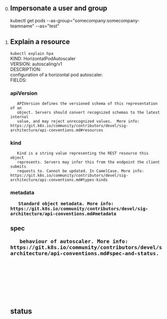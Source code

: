 
0. ## Impersonate a user and group  
     kubectl get pods --as-group="somecompany:somecompany-teamname" --as="test"  

1. ## Explain a resource  
     ` kubectl explain hpa  `  
     KIND:     HorizontalPodAutoscaler  
     VERSION:  autoscaling/v1  
     DESCRIPTION:  
          configuration of a horizontal pod autoscaler.  
     FIELDS:  
     ### apiVersion   <string>  
          APIVersion defines the versioned schema of this representation of an  
          object. Servers should convert recognized schemas to the latest internal  
          value, and may reject unrecognized values.  More info: https://git.k8s.io/community/contributors/devel/sig-architecture/api-conventions.md#resources  
     ### kind <string>  
          Kind is a string value representing the REST resource this object  
          represents. Servers may infer this from the endpoint the client submits  
          requests to. Cannot be updated. In CamelCase. More info: https://git.k8s.io/community/contributors/devel/sig-architecture/api-conventions.md#types-kinds  
     ### metadata     <Object>  
          Standard object metadata. More info: https://git.k8s.io/community/contributors/devel/sig-architecture/api-conventions.md#metadata  
     ### spec <Object>  
          behaviour of autoscaler. More info: https://git.k8s.io/community/contributors/devel/sig-architecture/api-conventions.md#spec-and-status.  
     ### status       <Object>  
          current information about the autoscaler.  
     
     `kubectl explain svc`  
     
2. ## Get nodes region and zone  
     ` kubectl get nodes --label-columns failure-domain.beta.kubernetes.io/region,failure-domain.beta.kubernetes.io/zone  `  
     NAME                                        STATUS   ROLES    AGE     VERSION               REGION      ZONE  
     ip-11-0-109-70.eu-west-1.compute.internal   Ready    <none>   5d21h   v1.16.15-eks-ad4801   eu-west-1   eu-west-1b  
     ip-11-0-148-55.eu-west-1.compute.internal   Ready    <none>   5d21h   v1.16.15-eks-ad4801   eu-west-1   eu-west-1a  
     ip-11-0-186-88.eu-west-1.compute.internal   Ready    <none>   5d21h   v1.16.15-eks-ad4801   eu-west-1   eu-west-1c  
3. ## Get All Labels  
     ` kubectl get nodes --show-labels `  
     NAME                                        STATUS   ROLES    AGE     VERSION               LABELS  
     ip-11-0-109-70.eu-west-1.compute.internal   Ready    <none>   5d21h   v1.16.15-eks-ad4801   alpha.eksctl.io/cluster-name=dev-cluster-1,alpha.eksctl.io/instance-id=i-04c61a8ef573ef91b,alpha.eksctl.io/nodegroup-name=dev-cluster-1001-stateless,beta.kubernetes.io/arch=amd64,beta.kubernetes.io/instance-type=m5.large,beta.kubernetes.io/os=linux,failure-domain.beta.kubernetes.io/region=eu-west-1,failure-domain.beta.kubernetes.io/zone=eu-west-1b,kubernetes.io/arch=amd64,kubernetes.io/hostname=ip-11-0-109-70.eu-west-1.compute.internal,kubernetes.io/os=linux,node-lifecycle=on-demand  
4. Get all nodes labelled Node-Class (and label it)  
     ❯ kubectl get nodes  
     NAME                                        STATUS   ROLES    AGE     VERSION  
     ip-11-0-109-70.eu-west-1.compute.internal   Ready    <none>   5d21h   v1.16.15-eks-ad4801  
     ip-11-0-148-55.eu-west-1.compute.internal   Ready    <none>   5d21h   v1.16.15-eks-ad4801  
     ip-11-0-186-88.eu-west-1.compute.internal   Ready    <none>   5d21h   v1.16.15-eks-ad4801  
     ❯ kubectl label node ip-11-0-148-55.eu-west-1.compute.internal node-class=test  
     node/ip-11-0-148-55.eu-west-1.compute.internal labeled  
     ❯ kubectl get nodes --label-columns node-class  
     NAME                                        STATUS   ROLES    AGE     VERSION               NODE-CLASS  
     ip-11-0-109-70.eu-west-1.compute.internal   Ready    <none>   5d21h   v1.16.15-eks-ad4801  
     ip-11-0-148-55.eu-west-1.compute.internal   Ready    <none>   5d21h   v1.16.15-eks-ad4801   test  
     ip-11-0-186-88.eu-west-1.compute.internal   Ready    <none>   5d21h   v1.16.15-eks-ad4801  
5. Get Arch, OS, Instance type and node type if kops (also works with EKS)  
     ❯ kubectl get nodes -o wide -L beta.kubernetes.io/arch -L beta.kubernetes.io/os -L beta.kubernetes.io/instance-type -L  kops.k8s.io/instancegroup  
     ❯ kubectl get nodes -L beta.kubernetes.io/arch -L beta.kubernetes.io/os -L beta.kubernetes.io/instance-type -L  kops.k8s.io/instancegroup  
     NAME                                        STATUS   ROLES    AGE     VERSION               INTERNAL-IP   EXTERNAL-IP   OS-IMAGE         KERNEL-VERSION                  CONTAINER-RUNTIME   ARCH    OS      INSTANCE-TYPE   INSTANCEGROUP  
     ip-11-0-109-70.eu-west-1.compute.internal   Ready    <none>   5d21h   v1.16.15-eks-ad4801   11.0.109.70   <none>        Amazon Linux 2   4.14.209-160.335.amzn2.x86_64   docker://19.3.6     amd64   linux   m5.large  
     ip-11-0-148-55.eu-west-1.compute.internal   Ready    <none>   5d21h   v1.16.15-eks-ad4801   11.0.148.55   <none>        Amazon Linux 2   4.14.209-160.335.amzn2.x86_64   docker://19.3.6     amd64   linux   m5.large  
     ip-11-0-186-88.eu-west-1.compute.internal   Ready    <none>   5d21h   v1.16.15-eks-ad4801   11.0.186.88   <none>        Amazon Linux 2   4.14.209-160.335.amzn2.x86_64   docker://19.3.6     amd64   linux   m5.large  
6. Get node version and name only  
     ❯ kubectl get nodes -o custom-columns=NAME:.metadata.name,VER:.status.nodeInfo.kubeletVersion  
     NAME                                        VER  
     ip-11-0-109-70.eu-west-1.compute.internal   v1.16.15-eks-ad4801  
     ip-11-0-148-55.eu-west-1.compute.internal   v1.16.15-eks-ad4801  
     ip-11-0-186-88.eu-west-1.compute.internal   v1.16.15-eks-ad4801  
7. Get scheduleable nodes  
     ❯ kubectl get nodes --output 'jsonpath={range $.items[*]}{.metadata.name} {.spec.taints[*].effect}{"\n"}{end}' | awk '!/NoSchedule/{print $1}'  
     ip-11-0-109-70.eu-west-1.compute.internal  
     ip-11-0-148-55.eu-west-1.compute.internal  
     ip-11-0-186-88.eu-west-1.compute.internal
8. Get all deployments nameonly
     ❯ kubectl get deployment -o=jsonpath='{.items[*].metadata.name}'
     cluster-autoscaler-aws-cluster-autoscaler nginx-ingress-controller nginx-ingress-default-backend sealed-secrets
9. Get one deployment only (first one)
     ❯ kubectl get deployment -o=jsonpath='{.items[0].metadata.name}'
     cluster-autoscaler-aws-cluster-autoscaler
10. Get all pods statuses only
     ❯ kubectl get pods -o=jsonpath='{.items[*].status.phase}' --all-namespaces
     Running Running Running Running Running Running Running Running Running Running Running Running Running Running Running Running Running Running Pending Running Running Running Running Running Running Running Running Running Running Running Running Running Running Running Running Running Running Running Running Running Running Running Running Running Running Running Running
11. Get pods qos
     ❯ kubectl get pods --all-namespaces -o custom-columns=NAME:.metadata.name,NAMESPACE:.metadata.namespace,QOS-CLASS:.status.qosClass
     NAME                                                         NAMESPACE           QOS-CLASS
     cluster-autoscaler-aws-cluster-autoscaler-76b79d696f-gfj2z   admin               BestEffort
     nginx-ingress-controller-b594dbb8b-cl4gn                     admin               BestEffort
     nginx-ingress-default-backend-674d599c48-7nfmj               admin               BestEffort
     sealed-secrets-95c76d5d5-t786z                               admin               BestEffort
     cloudwatch-agent-4jl4h                                       amazon-cloudwatch   Guaranteed
     cloudwatch-agent-92rbq                                       amazon-cloudwatch   Guaranteed
     cloudwatch-agent-m8bv6                                       amazon-cloudwatch   Guaranteed
     fluentd-cloudwatch-5zs72                                     amazon-cloudwatch   Burstable
     fluentd-cloudwatch-9zsdh                                     amazon-cloudwatch   Burstable
     fluentd-cloudwatch-pq99b                                     amazon-cloudwatch   Burstable
     argocd-application-controller-d99d77688-xbqv5                argocd              BestEffort
     argocd-dex-server-6c865df778-k6rgt                           argocd              BestEffort
     argocd-redis-8c568b5db-2rqzg                                 argocd              BestEffort
     argocd-repo-server-675bddcbb8-vr46x                          argocd              BestEffort
     argocd-server-55685944cb-jmbwz                               argocd              BestEffort
     ghost-6dc5f59ccb-kt9cc                                       demo                Burstable
     ghost-mariadb-0                                              demo                BestEffort
     guestbook-ui-6796b99796-4v698                                demo                BestEffort
     mongodb-c7754bcf9-hf6qw                                      demo                BestEffort
     redis-master-0                                               demo                BestEffort
     weave-scope-agent-weave-scope-25z84                          demo                BestEffort
     weave-scope-agent-weave-scope-cwdmt                          demo                BestEffort
     weave-scope-agent-weave-scope-vb7wr                          demo                BestEffort
     weave-scope-cluster-agent-weave-scope-7c8b798d7b-m4hdb       demo                BestEffort
     weave-scope-frontend-weave-scope-66cfd495b5-cvmck            demo                BestEffort
     nginx-88f46754c-49gm6                                        example-app         Guaranteed
     grafana-69db6fb4d-lz57k                                      gotk-system         BestEffort
     helm-controller-7886cd4fdc-mdb8g                             gotk-system         Burstable
     kustomize-controller-5c8b54b7b6-q6tn4                        gotk-system         Burstable
     notification-controller-75cf575899-bh5q6                     gotk-system         Burstable
     prometheus-854d98f4d6-lljcn                                  gotk-system         Burstable
     source-controller-7db7bd4b5b-dzjcp                           gotk-system         Burstable
     chao-5d59df7bdc-vbk2w                                        gremlin             BestEffort
     gremlin-bgcdm                                                gremlin             BestEffort
     gremlin-fwqct                                                gremlin             BestEffort
     gremlin-mq2kh                                                gremlin             BestEffort
     aws-node-2wtc2                                               kube-system         Burstable
     aws-node-45965                                               kube-system         Burstable
     aws-node-77dvh                                               kube-system         Burstable
     coredns-6658f9f447-qn79n                                     kube-system         Burstable
     coredns-6658f9f447-sd8rh                                     kube-system         Burstable
     kube-proxy-7c274                                             kube-system         Burstable
     kube-proxy-99s26                                             kube-system         Burstable
     kube-proxy-zfmkp                                             kube-system         Burstable
     event-exporter-7fd4455f6f-fwkv4                              monitoring          BestEffort
     metrics-server-6b6bbf4668-77ftc                              monitoring          BestEffort
12. Get images running
     kubectl get pods --all-namespaces -o jsonpath="{..image}" |\
     tr -s '[[:space:]]' '\n' |\
     sort |\
     uniq -c
     6 602401143452.dkr.ecr.eu-west-1.amazonaws.com/amazon-k8s-cni:v1.6.1
     4 602401143452.dkr.ecr.eu-west-1.amazonaws.com/eks/coredns:v1.6.6
     6 602401143452.dkr.ecr.eu-west-1.amazonaws.com/eks/kube-proxy:v1.15.11
     6 amazon/cloudwatch-agent:1.247345.36b249270
     8 argoproj/argocd:v1.6.1
     1 bitnami/ghost:3.1.1-debian-9-r0
     1 bitnami/mariadb:10.3.22-debian-10-r27
     1 bitnami/redis:5.0.7
     6 busybox
     6 busybox:latest
     1 docker.io/bitnami/ghost:3.1.1-debian-9-r0
     1 docker.io/bitnami/mariadb:10.3.22-debian-10-r27
     2 docker.io/bitnami/mongodb:4.0.13
     1 docker.io/bitnami/redis:5.0.7
     6 fluent/fluentd-kubernetes-daemonset:v1.7.3-debian-cloudwatch-1.0
     2 gcr.io/heptio-images/ks-guestbook-demo:0.2
     2 ghcr.io/fluxcd/helm-controller:v0.1.3
     2 ghcr.io/fluxcd/kustomize-controller:v0.1.2
     2 ghcr.io/fluxcd/notification-controller:v0.1.2
     2 ghcr.io/fluxcd/source-controller:v0.1.1
     2 grafana/grafana:7.2.1
     2 gremlin/chao:latest
     6 gremlin/gremlin:latest
     2 k8s.gcr.io/cluster-autoscaler:v1.17.1
     2 k8s.gcr.io/defaultbackend-amd64:1.5
     2 k8s.gcr.io/metrics-server-amd64:v0.3.6
     1 nginx
     1 nginx:latest
     2 okteto/bin:1.1.20
     2 okteto/hello-world:node-dev
     2 opsgenie/kubernetes-event-exporter:0.7
     2 prom/prometheus:v2.21.0
     2 quay.io/bitnami/sealed-secrets-controller:v0.9.6
     2 quay.io/dexidp/dex:v2.22.0
     2 quay.io/kubernetes-ingress-controller/nginx-ingress-controller:0.32.0
     2 redis:5.0.3
     10 weaveworks/scope:1.12.0
13. Where is my pod running
     kubectl get pods -n sock-shop -l name=carts -o wide
14. Check node/pod usage memory and cpu
     kubectl top nodes
     kubectl top pods
15. Check health of etcd
     kubectl get --raw=/healthz/etcd
16. Check status of node autoscaler
     kubectl describe configmap cluster-autoscaler-status -n kube-system
17. Get where pods are running from nodenames
     ❯ kubectl get pod -o=custom-columns=NAME:.metadata.name,STATUS:.status.phase,NODE:.spec.nodeName --all-namespaces
     NAME                                                         STATUS    NODE
     cluster-autoscaler-aws-cluster-autoscaler-76b79d696f-gfj2z   Running   ip-11-0-148-55.eu-west-1.compute.internal
     nginx-ingress-controller-b594dbb8b-cl4gn                     Running   ip-11-0-148-55.eu-west-1.compute.internal
     nginx-ingress-default-backend-674d599c48-7nfmj               Running   ip-11-0-109-70.eu-west-1.compute.internal
     sealed-secrets-95c76d5d5-t786z                               Running   ip-11-0-148-55.eu-west-1.compute.internal
     Example sorting pods by nodeName:
     kubectl get pods -o wide --sort-by="{.spec.nodeName}"
     Example of getting pods on nodes using label filter:
     for n in $(kubectl get nodes -l your_label_key=your_label_value --no-headers | cut -d " " -f1); do 
          kubectl get pods --all-namespaces  --no-headers --field-selector spec.nodeName=${n} 
     done
     or by number of restarts
     kubectl get pods --sort-by="{.status.containerStatuses[:1].restartCount}"
     Example filtering by nodeName using — template flag:
     $ kubectl get nodes
     NAME                         STATUS                     AGE
     ip-254-0-90-30.ec2.internal   Ready                      2d
     ip-254-0-90-35.ec2.internal   Ready                      2d
     ip-254-0-90-50.ec2.internal   Ready,SchedulingDisabled   2d
     ip-254-0-91-60.ec2.internal   Ready                      2d
     ip-254-0-91-65.ec2.internal   Ready                      2d
     $ kubectl get pods --template '{{range .items}}{{if eq .spec.nodeName "ip-254-0-90-30.ec2.internal"}}{{.metadata.name}}{{"\n"}}{{end}}}{{end}}'
     filebeat-000
     app-0000
     node-exporter-0000
     prometheus-000
     
18. Check pods which are not Runnning
     kubectl get pods --field-selector=status.phase!=Running --all-namespaces
19. Sort Nodes by Role, Age and kubelet version
     kubectl get nodes --sort-by={.metadata.labels."kubernetes\.io\/role"}
     kubectl get node --sort-by={.status.nodeInfo.kubeletVersion}
     watch kubectl get node --sort-by={.status.nodeInfo.kubeletVersion}   
     watch "kubectl get nodes --sort-by={.metadata.labels.\"kubernetes\.io\/role\"}"
     kubectl get nodes --sort-by=".status.conditions[?(@.reason == 'KubeletReady' )].lastTransitionTime"
20. Query apiservers
     kubectl get --raw=/apis
     kubectl get --raw=/logs/kube-apiserver.log
21. Setup a deployment with limits and requests
     kubectl run ken-test --image=kenichishibata/docker-curl -i --tty --limits='cpu=50m,memory=128Mi' --requests='cpu=50m,memory=128Mi'
     kubectl delete deployment policy-blue 
22. Get events for an individual resource
     kubectl get event --field-selector=involvedObject.name =foo -w
23. Get apiresources
     Check for an api resources available, this should show your crd api endpoints as well
     kubectl api-resources
     kubectl api-versions
     Check apiservices added (registered)
     kubectl get apiservices.apiregistration.k8s.io
     kubectl get apiservices.apiregistration.k8s.io v1beta1.metrics.k8s.io -o yaml
     Check hpa (maybe because you have custom metrics enabled in prometheus)?
     kubectl get hpa
     kubectl get hpa --all-namespaces kubectl get --raw /apis/metrics.k8s.io
     Bonus: Stop using` — all-namespaces`
     kubectl get pods -A
     kubectl get pods --all-namespaces
